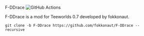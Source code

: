 F-DDrace ![GitHub Actions](https://github.com/fokkonaut/F-DDrace/workflows/Build/badge.svg)

F-DDrace is a mod for Teeworlds 0.7 developed by fokkonaut.

	git clone -b F-DDrace https://github.com/fokkonaut/F-DDrace --recursive
